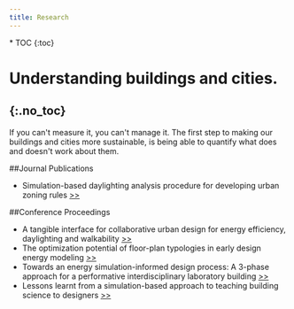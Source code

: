 ```yaml
---
title: Research
---
```

<div markdown="block" id="sidebar">
  * TOC
  {:toc}
</div>

# Understanding buildings and cities.
{:.no_toc}
---

If you can't measure it, you can't manage it. The first step to making our buildings and cities more sustainable, is being able to quantify what does and doesn't work about them.

##Journal Publications

* Simulation-based daylighting analysis procedure for developing urban zoning rules [>>](thesis.html)

##Conference Proceedings

* A tangible interface for collaborative urban design for energy efficiency, daylighting and walkability [>>](interface.html)
* The optimization potential of floor-plan typologies in early design energy modeling [>>](floor-plan.html)
* Towards an energy simulation-informed design process: A 3-phase approach for a performative interdisciplinary laboratory building [>>](design.html)
* Lessons learnt from a simulation-based approach to teaching building science to designers [>>](sim-game.html)
